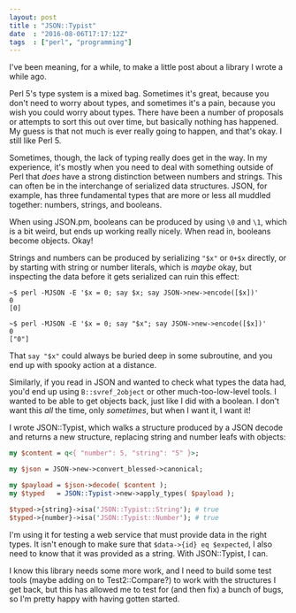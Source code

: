 ```yaml
---
layout: post
title : "JSON::Typist"
date  : "2016-08-06T17:17:12Z"
tags  : ["perl", "programming"]
---
```

I've been meaning, for a while, to make a little post about a library I wrote a
while ago.

Perl 5's type system is a mixed bag.  Sometimes it's great, because you don't
need to worry about types, and sometimes it's a pain, because you wish you
could worry about types.  There have been a number of proposals or attempts to
sort this out over time, but basically nothing has happened.  My guess is that
not much is ever really going to happen, and that's okay.  I still like Perl 5.

Sometimes, though, the lack of typing really does get in the way.  In my
experience, it's mostly when you need to deal with something outside of Perl
that *does* have a strong distinction between numbers and strings.  This can
often be in the interchange of serialized data structures.  JSON, for example,
has three fundamental types that are more or less all muddled together:
numbers, strings, and booleans.

When using JSON.pm, booleans can be produced by using `\0` and `\1`, which is a
bit weird, but ends up working really nicely.  When read in, booleans become
objects.  Okay!

Strings and numbers can be produced by serializing `"$x"` or `0+$x` directly,
or by starting with string or number literals, which is *maybe* okay, but
inspecting the data before it gets serialized can ruin this effect:

```
~$ perl -MJSON -E '$x = 0; say $x; say JSON->new->encode([$x])'
0
[0]

~$ perl -MJSON -E '$x = 0; say "$x"; say JSON->new->encode([$x])'
0
["0"]
```

That `say "$x"` could always be buried deep in some subroutine, and you end up
with spooky action at a distance.

Similarly, if you read in JSON and wanted to check what types the data had,
you'd end up using `B::svref_2object` or other much-too-low-level tools.  I
wanted to be able to get objects back, just like I did with a boolean.  I
don't want this *all* the time, only *sometimes*, but when I want it, I want
it!

I wrote JSON::Typist, which walks a structure produced by a JSON decode and
returns a new structure, replacing string and number leafs with objects:

```perl
my $content = q<{ "number": 5, "string": "5" }>;

my $json = JSON->new->convert_blessed->canonical;

my $payload = $json->decode( $content );
my $typed   = JSON::Typist->new->apply_types( $payload );

$typed->{string}->isa('JSON::Typist::String'); # true
$typed->{number}->isa('JSON::Typist::Number'); # true
```

I'm using it for testing a web service that must provide data in the right
types.  It isn't enough to make sure that `$data->{id} eq $expected`, I also
need to know that it was provided as a string.  With JSON::Typist, I can.

I know this library needs some more work, and I need to build some test tools
(maybe adding on to Test2::Compare?) to work with the structures I get back,
but this has allowed me to test for (and then fix) a bunch of bugs, so I'm
pretty happy with having gotten started.

